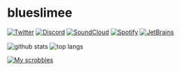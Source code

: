 # blueslimee
[![Twitter](https://badges.aleen42.com/src/twitter.svg)](https://twitter.com/blueslimee)
[![Discord](https://badgen.net/discord/online-members/AjbnMy2qP9)](https://discord.com/users/673677252462116874)
[![SoundCloud](https://badges.aleen42.com/src/soundcloud.svg)](https://soundcloud.app.goo.gl/Q9rcn)
[![Spotify](https://badges.aleen42.com/src/spotify.svg)](https://open.spotify.com/user/s5px6saslgh68ct3za71buljn?si=tEjEE-G8RwO4rBKK9hmNAw)
[![JetBrains](https://badges.aleen42.com/src/idea.svg)](https://jetbrains.com)

<a>
<img align="center" src="https://github-readme-stats.vercel.app/api/top-langs/?username=blueslimee&langs_count=7&layout=compact&theme=gotham&count_private=true" alt="github stats"/>
</a>
<a>
<img align="center" src="https://github-readme-stats.vercel.app/api?username=blueslimee&theme=gotham&include_all_commits=true&count_private=true" alt="top langs"/>
</a>

[![My scrobbles](https://lastfm-recently-played.vercel.app/api?user=BlueSlimee)](https://last.fm/user/BlueSlimee)
